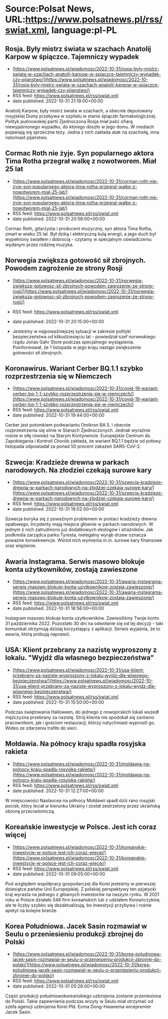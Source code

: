# Source:Polsat News, URL:https://www.polsatnews.pl/rss/swiat.xml, language:pl-PL

## Rosja. Były mistrz świata w szachach Anatolij Karpow w śpiączce. Tajemniczy wypadek
 - [https://www.polsatnews.pl/wiadomosc/2022-10-31/rosja-byly-mistrz-swiata-w-szachach-anatolij-karpow-w-spiaczce-tajemniczy-wypadek-czy-pijanstwo/](https://www.polsatnews.pl/wiadomosc/2022-10-31/rosja-byly-mistrz-swiata-w-szachach-anatolij-karpow-w-spiaczce-tajemniczy-wypadek-czy-pijanstwo/)
 - RSS feed: https://www.polsatnews.pl/rss/swiat.xml
 - date published: 2022-10-31 21:19:00+00:00

Anatolij Karpow, były mistrz świata w szachach, a obecnie deputowany rosyjskiej Dumy przebywa w szpitalu w stanie śpiączki farmakologicznej. Polityk putinowskiej partii Zjednoczona Rosja miał paść ofiarą niewyjaśnionego wypadku, do którego doszło w jego domu. W mediach pojawiają się sprzeczne tezy. Jedna z nich zakłada atak na szachistę, inna natomiast pijaństwo.

## Cormac Roth nie żyje. Syn popularnego aktora Tima Rotha przegrał walkę z nowotworem. Miał 25 lat
 - [https://www.polsatnews.pl/wiadomosc/2022-10-31/corman-roth-nie-zyje-syn-popularnego-aktora-tima-rotha-przegral-walke-z-nowotworem-mial-25-lat/](https://www.polsatnews.pl/wiadomosc/2022-10-31/corman-roth-nie-zyje-syn-popularnego-aktora-tima-rotha-przegral-walke-z-nowotworem-mial-25-lat/)
 - RSS feed: https://www.polsatnews.pl/rss/swiat.xml
 - date published: 2022-10-31 20:58:00+00:00

Cormac Roth, gitarzysta i producent muzyczny, syn aktora Tima Rotha, zmarł w wieku 25 lat. Był dziką i elektryczną kulą energii, a jego duch był wypełniony światłem i dobrocią - czytamy w specjalnym oświadczeniu wydanym przez rodzinę muzyka.

## Norwegia zwiększa gotowość sił zbrojnych. Powodem zagrożenie ze strony Rosji
 - [https://www.polsatnews.pl/wiadomosc/2022-10-31/norwegia-zwieksza-gotowosc-sil-zbrojnych-powodem-zagrozenie-ze-strony-rosji/](https://www.polsatnews.pl/wiadomosc/2022-10-31/norwegia-zwieksza-gotowosc-sil-zbrojnych-powodem-zagrozenie-ze-strony-rosji/)
 - RSS feed: https://www.polsatnews.pl/rss/swiat.xml
 - date published: 2022-10-31 20:15:00+00:00

- Jesteśmy w najpoważniejszej sytuacji w zakresie polityki bezpieczeństwa od kilkudziesięciu lat - powiedział szef norweskiego rządu Jonas Gahr Store podczas specjalnego wystąpienia. Poinformował, że 1 listopada w jego kraju nastąpi zwiększenie gotowości sił zbrojnych.

## Koronawirus. Wariant Cerber BQ.1.1 szybko rozprzestrzenia się w Niemczech
 - [https://www.polsatnews.pl/wiadomosc/2022-10-31/covid-19-wariant-cerber-bq-1-1-szybko-rozprzestrzenia-sie-w-niemczech/](https://www.polsatnews.pl/wiadomosc/2022-10-31/covid-19-wariant-cerber-bq-1-1-szybko-rozprzestrzenia-sie-w-niemczech/)
 - RSS feed: https://www.polsatnews.pl/rss/swiat.xml
 - date published: 2022-10-31 19:44:00+00:00

Cerber jest potomkiem podwariantu Omikron BA.5. i obecnie rozprzestrzenia się silnie w Stanach Zjednoczonych. Jednak wyraźnie rośnie w siłę również na Starym Kontynencie. Europejskie Centrum ds. Zapobiegania i Kontroli Chorób zakłada, że ​​wariant BQ.1.1 będzie od połowy listopada odpowiadał za ponad 50 procent zakażeń SARS-CoV-2.

## Szwecja: Kradzieże drewna w parkach narodowych. Na złodziei czekają surowe kary
 - [https://www.polsatnews.pl/wiadomosc/2022-10-31/szwecja-kradzieze-drewna-w-parkach-narodowych-na-zlodziei-czekaja-surowe-kary/](https://www.polsatnews.pl/wiadomosc/2022-10-31/szwecja-kradzieze-drewna-w-parkach-narodowych-na-zlodziei-czekaja-surowe-kary/)
 - RSS feed: https://www.polsatnews.pl/rss/swiat.xml
 - date published: 2022-10-31 19:02:00+00:00

Szwecja boryka się z poważnym problemem w postaci kradzieży drewna opałowego. Incydenty mają miejsce głównie w parkach narodowych. W jednym z nich zatrudniono już dodatkowych ekologów i strażników. Jak podkreśla zarządca parku Tyresta, nielegalny wyrąb drzew oznacza poważne konsekwencje. Wśród nich wymienia m.in. surowe kary finansowe oraz więzienie.

## Awaria Instagrama. Serwis masowo blokuje konta użytkowników, zostają zawieszone
 - [https://www.polsatnews.pl/wiadomosc/2022-10-31/awaria-instagrama-serwis-masowo-blokuje-konta-uzytkownikow-zostaja-zawieszone/](https://www.polsatnews.pl/wiadomosc/2022-10-31/awaria-instagrama-serwis-masowo-blokuje-konta-uzytkownikow-zostaja-zawieszone/)
 - RSS feed: https://www.polsatnews.pl/rss/swiat.xml
 - date published: 2022-10-31 18:56:00+00:00

Instagram masowo blokuje konta użytkowników. Zawiesiliśmy Twoje konto 31 października 2022. Pozostało 30 dni na odwołanie się od tej decyzji - taki komunikat otrzymują dzisiaj korzystający z aplikacji. Serwis wyjaśnia, że to awaria, którą próbują naprawić.

## USA: Klient przebrany za nazistę wyproszony z lokalu. "Wyjdź dla własnego bezpieczeństwa"
 - [https://www.polsatnews.pl/wiadomosc/2022-10-31/usa-klient-przebrany-za-naziste-wyproszony-z-lokalu-wyjdz-dla-wlasnego-bezpieczenstwa/](https://www.polsatnews.pl/wiadomosc/2022-10-31/usa-klient-przebrany-za-naziste-wyproszony-z-lokalu-wyjdz-dla-wlasnego-bezpieczenstwa/)
 - RSS feed: https://www.polsatnews.pl/rss/swiat.xml
 - date published: 2022-10-31 15:50:00+00:00

Podczas świętowania Halloween, do jednego z nowojorskich lokali wszedł mężczyzna przebrany za nazistę. Strój klienta nie spodobał się zarówno pracownikom, jak i gościom restauracji, którzy natychmiast wyprosili go. Wideo ze zdarzenia trafiło do sieci.

## Mołdawia. Na północy kraju spadła rosyjska rakieta
 - [https://www.polsatnews.pl/wiadomosc/2022-10-31/moldawia-na-polnocy-kraju-spadla-rosyjska-rakieta/](https://www.polsatnews.pl/wiadomosc/2022-10-31/moldawia-na-polnocy-kraju-spadla-rosyjska-rakieta/)
 - RSS feed: https://www.polsatnews.pl/rss/swiat.xml
 - date published: 2022-10-31 12:27:00+00:00

W miejscowości Naslavcea na północy Mołdawii spadł dziś rano rosyjski pocisk, który leciał w kierunku Ukrainy i został zestrzelony przez ukraińską obronę przeciwlotniczą.

## Koreańskie inwestycje w Polsce. Jest ich coraz więcej
 - [https://www.polsatnews.pl/wiadomosc/2022-10-31/koreanskie-inwestycje-w-polsce-jest-ich-coraz-wiecej/](https://www.polsatnews.pl/wiadomosc/2022-10-31/koreanskie-inwestycje-w-polsce-jest-ich-coraz-wiecej/)
 - RSS feed: https://www.polsatnews.pl/rss/swiat.xml
 - date published: 2022-10-31 09:05:00+00:00

Pod względem współpracy gospodarczej dla Korei jesteśmy w pierwszej dziesiątce państw Unii Europejskiej. Z polskiej perspektywy ten azjatycki kraj wyrasta na jednego z głównych inwestorów na naszym rynku. W 2021 roku w Polsce działało 548 firm koreańskich lub z udziałem Koreańczyków, ale te liczby szybko się dezaktualizują, bo inwestycji przybywa i rośnie apetyt na kolejne branże.

## Korea Południowa. Jacek Sasin rozmawiał w Seulu o przeniesieniu produkcji zbrojnej do Polski
 - [https://www.polsatnews.pl/wiadomosc/2022-10-31/korea-poludniowa-jacek-sasin-rozmawial-w-seulu-o-przeniesieniu-produkcji-zbrojnej-do-polski/](https://www.polsatnews.pl/wiadomosc/2022-10-31/korea-poludniowa-jacek-sasin-rozmawial-w-seulu-o-przeniesieniu-produkcji-zbrojnej-do-polski/)
 - RSS feed: https://www.polsatnews.pl/rss/swiat.xml
 - date published: 2022-10-31 05:28:00+00:00

Część produkcji południowokoreańskiego uzbrojenia zostanie przeniesiona do Polski. Takie zapewnienia podczas wizyty w Seulu miał otrzymać od szefa agencji uzbrojenia Korei Płd. Eoma Dong-Hwanema wicepremier Jacek Sasin.

